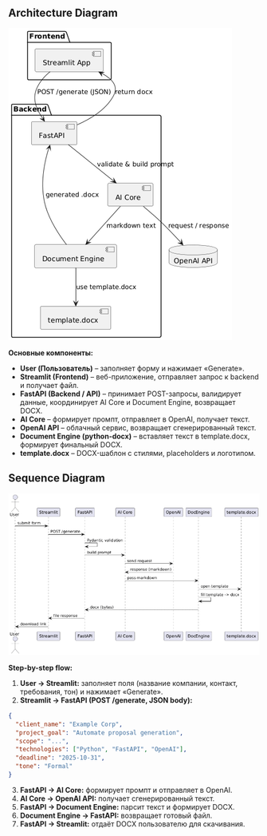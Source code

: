 
## Architecture Diagram

![Component Diagram](docs/component.png)

**Основные компоненты:**

- **User (Пользователь)** – заполняет форму и нажимает «Generate».
- **Streamlit (Frontend)** – веб-приложение, отправляет запрос к backend и получает файл.
- **FastAPI (Backend / API)** – принимает POST-запросы, валидирует данные, координирует AI Core и Document Engine, возвращает DOCX.
- **AI Core** – формирует промпт, отправляет в OpenAI, получает текст.
- **OpenAI API** – облачный сервис, возвращает сгенерированный текст.
- **Document Engine (python-docx)** – вставляет текст в template.docx, формирует финальный DOCX.
- **template.docx** – DOCX-шаблон с стилями, placeholders и логотипом.



## Sequence Diagram

![Sequence Diagram](docs/sequence.png)

**Step-by-step flow:**

1. **User → Streamlit:** заполняет поля (название компании, контакт, требования, тон) и нажимает «Generate».
2. **Streamlit → FastAPI (POST /generate, JSON body):**  
```json
{
  "client_name": "Example Corp",
  "project_goal": "Automate proposal generation",
  "scope": "...",
  "technologies": ["Python", "FastAPI", "OpenAI"],
  "deadline": "2025-10-31",
  "tone": "Formal"
}
````

3. **FastAPI → AI Core:** формирует промпт и отправляет в OpenAI.
4. **AI Core → OpenAI API:** получает сгенерированный текст.
5. **FastAPI → Document Engine:** парсит текст и формирует DOCX.
6. **Document Engine → FastAPI:** возвращает готовый файл.
7. **FastAPI → Streamlit:** отдаёт DOCX пользователю для скачивания.

```
